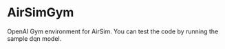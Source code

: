 # AirSimGym
OpenAI Gym environment for AirSim. You can test the code by running the sample dqn model.
